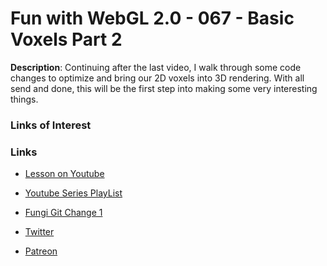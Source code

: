 # Fun with WebGL 2.0 - 067 - Basic Voxels Part 2
**Description**:
Continuing after the last video, I walk through some code changes to optimize and bring our 2D voxels into 3D rendering. With all send and done, this will be the first step into making some very interesting things.

### Links of Interest


### Links
* [Lesson on Youtube](https://youtu.be/GP8ycrEgcac)
* [Youtube Series PlayList](https://www.youtube.com/playlist?list=PLMinhigDWz6emRKVkVIEAaePW7vtIkaIF)
* [Fungi Git Change 1](https://github.com/sketchpunk/FunWithWebGL2/commit/c19180d7d2bc296d57cca67298d80835ee3ecc38)

* [Twitter](https://twitter.com/SketchpunkLabs)
* [Patreon](https://www.patreon.com/sketchpunk)